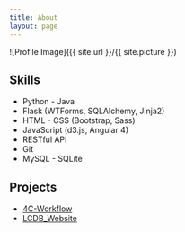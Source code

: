 ```yaml
---
title: About
layout: page
---
```

![Profile Image]({{ site.url }}/{{ site.picture }})

<h2>Skills</h2>

<ul class="skill-list">
    <li>Python - Java</li>
	<li>Flask (WTForms, SQLAlchemy, Jinja2)</li>
	<li>HTML - CSS (Bootstrap, Sass)</li>
	<li>JavaScript (d3.js, Angular 4)</li>
    <li>RESTful API</li>
	<li>Git</li>
	<li>MySQL - SQLite</li>
</ul>

<h2>Projects</h2>

<ul>
	<li><a href="https://github.com/MediciPrime/4C-Workflow">4C-Workflow</a></li>
    <li><a href="https://github.com/MediciPrime/lcdb_website">LCDB_Website</a></li>
</ul>
